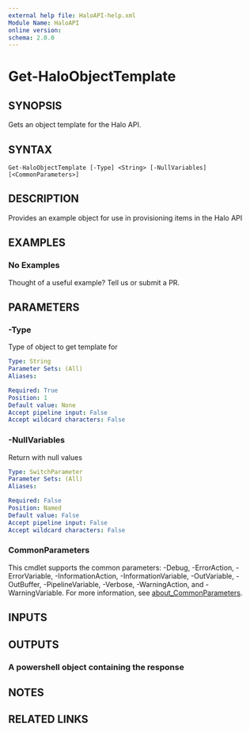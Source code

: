 ```yaml
---
external help file: HaloAPI-help.xml
Module Name: HaloAPI
online version:
schema: 2.0.0
---
```


# Get-HaloObjectTemplate

## SYNOPSIS

Gets an object template for the Halo API.

## SYNTAX

```
Get-HaloObjectTemplate [-Type] <String> [-NullVariables] [<CommonParameters>]
```

## DESCRIPTION

Provides an example object for use in provisioning items in the Halo API

## EXAMPLES

### No Examples

Thought of a useful example? Tell us or submit a PR.

## PARAMETERS

### -Type

Type of object to get template for

```yaml
Type: String
Parameter Sets: (All)
Aliases:

Required: True
Position: 1
Default value: None
Accept pipeline input: False
Accept wildcard characters: False
```

### -NullVariables

Return with null values

```yaml
Type: SwitchParameter
Parameter Sets: (All)
Aliases:

Required: False
Position: Named
Default value: False
Accept pipeline input: False
Accept wildcard characters: False
```

### CommonParameters
This cmdlet supports the common parameters: -Debug, -ErrorAction, -ErrorVariable, -InformationAction, -InformationVariable, -OutVariable, -OutBuffer, -PipelineVariable, -Verbose, -WarningAction, and -WarningVariable. For more information, see [about_CommonParameters](http://go.microsoft.com/fwlink/?LinkID=113216).

## INPUTS

## OUTPUTS

### A powershell object containing the response

## NOTES

## RELATED LINKS
